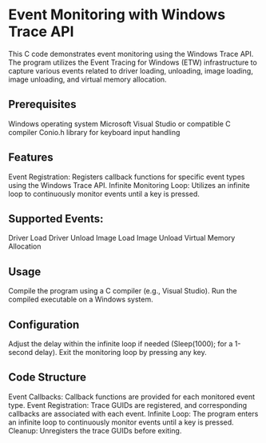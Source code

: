 # Event Monitoring with Windows Trace API
This C code demonstrates event monitoring using the Windows Trace API. The program utilizes the Event Tracing for Windows (ETW) infrastructure to capture various events related to driver loading, unloading, image loading, image unloading, and virtual memory allocation.

## Prerequisites
Windows operating system
Microsoft Visual Studio or compatible C compiler
Conio.h library for keyboard input handling

## Features
Event Registration: Registers callback functions for specific event types using the Windows Trace API.
Infinite Monitoring Loop: Utilizes an infinite loop to continuously monitor events until a key is pressed.

## Supported Events:
Driver Load
Driver Unload
Image Load
Image Unload
Virtual Memory Allocation

## Usage
Compile the program using a C compiler (e.g., Visual Studio).
Run the compiled executable on a Windows system.

## Configuration
Adjust the delay within the infinite loop if needed (Sleep(1000); for a 1-second delay).
Exit the monitoring loop by pressing any key.

## Code Structure
Event Callbacks: Callback functions are provided for each monitored event type.
Event Registration: Trace GUIDs are registered, and corresponding callbacks are associated with each event.
Infinite Loop: The program enters an infinite loop to continuously monitor events until a key is pressed.
Cleanup: Unregisters the trace GUIDs before exiting.
